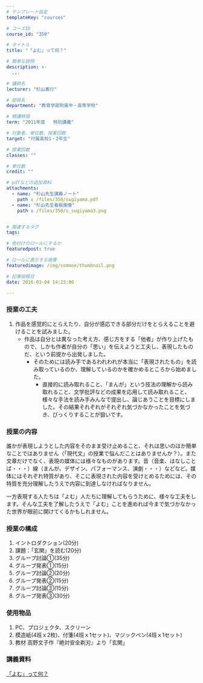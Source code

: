 ```yaml
---
# テンプレート指定
templateKey: "courses"

# コースID
course_id: "350"

# タイトル
title: "「よむ」って何？"

# 簡単な説明
description: >-
  ...

# 講師名
lecturer: "杉山寛行"

# 部局名
department: "教育学部附属中・高等学校"

# 開講時限
term: "2011年度	特別講義"

# 対象者、単位数、授業回数
target: "付属高校1・2年生"

# 授業回数
classes: ""

# 単位数
credit: ""

# pdfなどの追加資料
attachments: 
  - name: "杉山先生講義ノート" 
    path : /files/350/sugiyama.pdf
  - name: "杉山先生看板画像" 
    path : /files/350/s_sugiyama3.png


# 関連するタグ
tags:

# 色付けのロールにするか
featuredpost: true

# ロールに表示する画像
featuredimage: /img/common/thumbnail.png

# 記事投稿日
date: 2016-03-04 14:23:00

---
```


### 授業の工夫

  1. 作品を感覚的にとらえたり、自分が感応できる部分だけをとらえることを避けることを試みました。 
      * 作品は自分とは異なった考え方、感じ方をする「他者」が作り上げたもので、しかも作者が自分の「思い」を伝えようと工夫し、表現したものだ、という前提から出発しました。 
          * そのためには読み手であるわれわれが本当に「表現されたもの」を読み取っているのか、理解しているのかを確かめるところから始めました。 
              * 直接的に読み取れること、「まんが」という技法の理解から読み取れること、文学批評などの成果を応用して読み取れること、様々な手法を読み手みんなで提出し、論じあうことを目標にしました。その結果それぞれがそれぞれ気づかなかったことを気づき、びっくりすることが狙いです。 

### 授業の内容

誰かが表現しようとした内容をそのまま受け止めること、それは思いのほか簡単なことではありません（「現代文」の授業で悩んだことはありませんか？）。また文章だけでなく、表現の媒体には様々なものがあります。音（音楽、はなしことば・・・）線（まんが、デザイン、パフォーマンス、演劇・・・）などなど。媒体にはそれぞれ特質があり、そこに表現された内容を受けとめるためには、その特質を充分理解したうえで内容に到達しなければなりません。

一方表現する人たちは「よむ」人たちに理解してもらうために、様々な工夫をします。そんな工夫を了解したうえで「よむ」ことを進めれば今まで気づかなかった世界が眼前に開けてくるかもしれません。

### 授業の構成

  1. イントロダクション(20分)
  2. 課題：「玄関」を読む(20分)
  3. グループ討論&#x2460;(35分)
  4. グループ発表&#x2460;(15分)
  5. グループ討論&#x2461;(20分)
  6. グループ発表&#x2461;(15分)
  7. グループ討論&#x2462;(15分)
  8. グループ発表&#x2462;(30分)

### 使用物品

  1. PC、プロジェクタ、スクリーン
  2. 模造紙(4班ｘ2枚)、付箋(4班ｘ1セット)、マジックペン(4班ｘ1セット)
  3. 教材 高野文子作『絶対安全剃刃』より「玄関」

### 講義資料


[「よむ」って何？](/files/350/sugiyama.pdf) 


